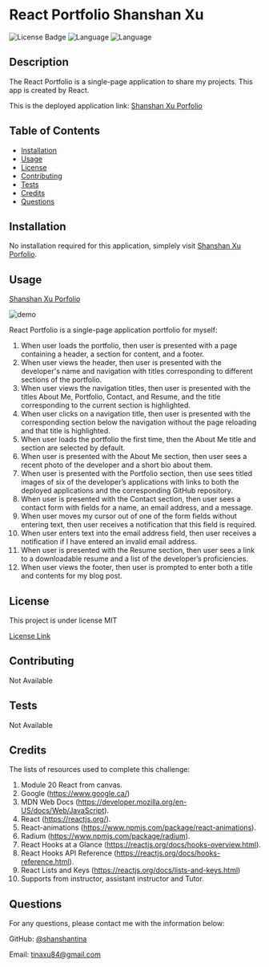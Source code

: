 # React Portfolio Shanshan Xu

  ![License Badge](https://img.shields.io/badge/License-MIT-brightgreen.svg) ![Language](https://img.shields.io/github/languages/count/shanshantina/react-portfolio-shanshanxu?style=plastic&logo=appveyor&color=ff69b4) ![Language](https://img.shields.io/github/languages/top/shanshantina/react-portfolio-shanshanxu?style=flat&logo=appveyor&color=blueviolet)
  

  ## Description
  The React Portfolio is a single-page application to share my projects. This app is created by React. 

  This is the deployed application link: [Shanshan Xu Porfolio](https://shanshantina.github.io/react-portfolio-shanshanxu/)

  ## Table of Contents
  * [Installation](#installation)
  * [Usage](#usage)
  * [License](#license)
  * [Contributing](#contributing)
  * [Tests](#tests)
  * [Credits](#credits)
  * [Questions](#questions)

  ## Installation
  No installation required for this application, simplely visit [Shanshan Xu Porfolio](https://shanshantina.github.io/react-portfolio-shanshanxu/).

  ## Usage

   [Shanshan Xu Porfolio](https://shanshantina.github.io/react-portfolio-shanshanxu/)

   ![demo](./public/assets/pic/demo.gif)

  React Portfolio is a single-page application portfolio for myself:
  1. When user loads the portfolio, then user is presented with a page containing a header, a section for content, and a footer.  
  2. When user views the header, then user is presented with the developer's name and navigation with titles corresponding to different sections of the portfolio.      
  3. When user views the navigation titles, then user is presented with the titles About Me, Portfolio, Contact, and Resume, and the title corresponding to the current section is highlighted.
  4. When user clicks on a navigation title, then user is presented with the corresponding section below the navigation without the page reloading and that title is highlighted.
  5. When user loads the portfolio the first time, then the About Me title and section are selected by default.
  6. When user is presented with the About Me section, then user sees a recent photo of the developer and a short bio about them.
  7. When user is presented with the Portfolio section, then use sees titled images of six of the developer’s applications with links to both the deployed applications and the corresponding GitHub repository.
  8. When user is presented with the Contact section, then user sees a contact form with fields for a name, an email address, and a message.
  9. When user moves my cursor out of one of the form fields without entering text, then user receives a notification that this field is required.
  10. When user enters text into the email address field, then user receives a notification if I have entered an invalid email address.
  11. When user is presented with the Resume section, then user sees a link to a downloadable resume and a list of the developer’s proficiencies.
  12. When user views the footer, then user is prompted to enter both a title and contents for my blog post. 


  ## License
  
  This project is under license MIT
  
  [License Link](https://choosealicense.com/licenses/)

  ## Contributing
  Not Available 

  ## Tests
  Not Available

  ## Credits
  The lists of resources used to complete this challenge: 
  1. Module 20 React from canvas. 
  2. Google (https://www.google.ca/) 
  3. MDN Web Docs (https://developer.mozilla.org/en-US/docs/Web/JavaScript).
  4. React (https://reactjs.org/).
  5. React-animations (https://www.npmjs.com/package/react-animations). 
  6. Radium (https://www.npmjs.com/package/radium).
  7. React Hooks at a Glance (https://reactjs.org/docs/hooks-overview.html).
  8. React Hooks API Reference (https://reactjs.org/docs/hooks-reference.html).
  9. React Lists and Keys (https://reactjs.org/docs/lists-and-keys.html)
  10. Supports from instructor, assistant instructor and Tutor.

  ## Questions

  For any questions, please contact me with the information below:

  GitHub: [@shanshantina](https://github.com/shanshantina)

  
  Email: tinaxu84@gmail.com